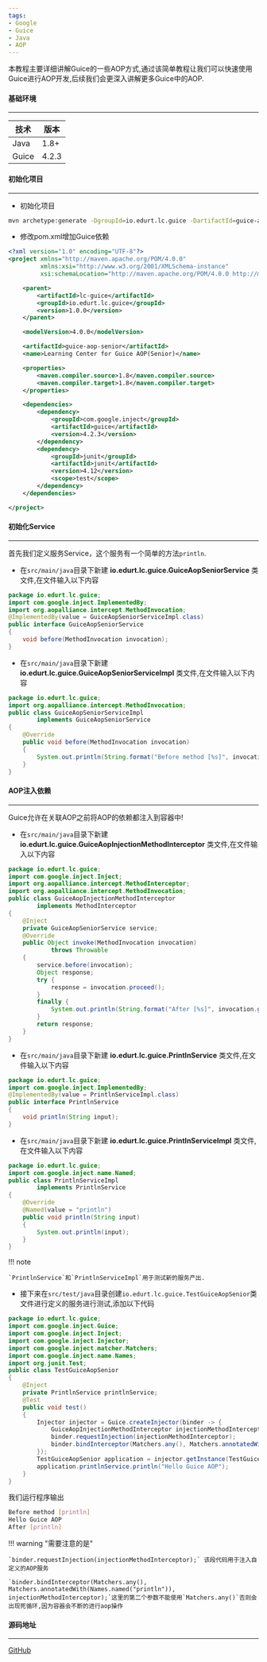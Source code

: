 ```yaml
---
tags:
- Google
- Guice
- Java
- AOP
---
```


本教程主要详细讲解Guice的一些AOP方式,通过该简单教程让我们可以快速使用Guice进行AOP开发,后续我们会更深入讲解更多Guice中的AOP.

#### 基础环境

---

| 技术  | 版本  |
| ----- | ----- |
| Java  | 1.8+  |
| Guice | 4.2.3 |

#### 初始化项目

---

- 初始化项目

```bash
mvn archetype:generate -DgroupId=io.edurt.lc.guice -DartifactId=guice-aop-senior -DarchetypeArtifactId=maven-archetype-quickstart -Dversion=1.0.0 -DinteractiveMode=false
```

- 修改pom.xml增加Guice依赖

```xml
<?xml version="1.0" encoding="UTF-8"?>
<project xmlns="http://maven.apache.org/POM/4.0.0"
         xmlns:xsi="http://www.w3.org/2001/XMLSchema-instance"
         xsi:schemaLocation="http://maven.apache.org/POM/4.0.0 http://maven.apache.org/xsd/maven-4.0.0.xsd">

    <parent>
        <artifactId>lc-guice</artifactId>
        <groupId>io.edurt.lc.guice</groupId>
        <version>1.0.0</version>
    </parent>

    <modelVersion>4.0.0</modelVersion>

    <artifactId>guice-aop-senior</artifactId>
    <name>Learning Center for Guice AOP(Senior)</name>

    <properties>
        <maven.compiler.source>1.8</maven.compiler.source>
        <maven.compiler.target>1.8</maven.compiler.target>
    </properties>

    <dependencies>
        <dependency>
            <groupId>com.google.inject</groupId>
            <artifactId>guice</artifactId>
            <version>4.2.3</version>
        </dependency>
        <dependency>
            <groupId>junit</groupId>
            <artifactId>junit</artifactId>
            <version>4.12</version>
            <scope>test</scope>
        </dependency>
    </dependencies>

</project>
```

#### 初始化Service
---

首先我们定义服务Service，这个服务有一个简单的方法`println`.

- 在`src/main/java`目录下新建 **io.edurt.lc.guice.GuiceAopSeniorService** 类文件,在文件输入以下内容

```java
package io.edurt.lc.guice;
import com.google.inject.ImplementedBy;
import org.aopalliance.intercept.MethodInvocation;
@ImplementedBy(value = GuiceAopSeniorServiceImpl.class)
public interface GuiceAopSeniorService
{
    void before(MethodInvocation invocation);
}
```

- 在`src/main/java`目录下新建 **io.edurt.lc.guice.GuiceAopSeniorServiceImpl** 类文件,在文件输入以下内容

```java
package io.edurt.lc.guice;
import org.aopalliance.intercept.MethodInvocation;
public class GuiceAopSeniorServiceImpl
        implements GuiceAopSeniorService
{
    @Override
    public void before(MethodInvocation invocation)
    {
        System.out.println(String.format("Before method [%s]", invocation.getMethod().getName()));
    }
}
```

#### AOP注入依赖
---

Guice允许在关联AOP之前将AOP的依赖都注入到容器中!

- 在`src/main/java`目录下新建 **io.edurt.lc.guice.GuiceAopInjectionMethodInterceptor** 类文件,在文件输入以下内容

```java
package io.edurt.lc.guice;
import com.google.inject.Inject;
import org.aopalliance.intercept.MethodInterceptor;
import org.aopalliance.intercept.MethodInvocation;
public class GuiceAopInjectionMethodInterceptor
        implements MethodInterceptor
{
    @Inject
    private GuiceAopSeniorService service;
    @Override
    public Object invoke(MethodInvocation invocation)
            throws Throwable
    {
        service.before(invocation);
        Object response;
        try {
            response = invocation.proceed();
        }
        finally {
            System.out.println(String.format("After [%s]", invocation.getMethod().getName()));
        }
        return response;
    }
}
```

- 在`src/main/java`目录下新建 **io.edurt.lc.guice.PrintlnService** 类文件,在文件输入以下内容

```java
package io.edurt.lc.guice;
import com.google.inject.ImplementedBy;
@ImplementedBy(value = PrintlnServiceImpl.class)
public interface PrintlnService
{
    void println(String input);
}
```

- 在`src/main/java`目录下新建 **io.edurt.lc.guice.PrintlnServiceImpl** 类文件,在文件输入以下内容

```java
package io.edurt.lc.guice;
import com.google.inject.name.Named;
public class PrintlnServiceImpl
        implements PrintlnService
{
    @Override
    @Named(value = "println")
    public void println(String input)
    {
        System.out.println(input);
    }
}
```

!!! note

    `PrintlnService`和`PrintlnServiceImpl`用于测试新的服务产出.

- 接下来在`src/test/java`目录创建`io.edurt.lc.guice.TestGuiceAopSenior`类文件进行定义的服务进行测试,添加以下代码

```java
package io.edurt.lc.guice;
import com.google.inject.Guice;
import com.google.inject.Inject;
import com.google.inject.Injector;
import com.google.inject.matcher.Matchers;
import com.google.inject.name.Names;
import org.junit.Test;
public class TestGuiceAopSenior
{
    @Inject
    private PrintlnService printlnService;
    @Test
    public void test()
    {
        Injector injector = Guice.createInjector(binder -> {
            GuiceAopInjectionMethodInterceptor injectionMethodInterceptor = new GuiceAopInjectionMethodInterceptor();
            binder.requestInjection(injectionMethodInterceptor);
            binder.bindInterceptor(Matchers.any(), Matchers.annotatedWith(Names.named("println")), injectionMethodInterceptor);
        });
        TestGuiceAopSenior application = injector.getInstance(TestGuiceAopSenior.class);
        application.printlnService.println("Hello Guice AOP");
    }
}
```

我们运行程序输出

```bash
Before method [println]
Hello Guice AOP
After [println]
```

!!! warning "需要注意的是"

    `binder.requestInjection(injectionMethodInterceptor);` 该段代码用于注入自定义的AOP服务
    
    `binder.bindInterceptor(Matchers.any(), Matchers.annotatedWith(Names.named("println")), injectionMethodInterceptor);`这里的第二个参数不能使用`Matchers.any()`否则会出现死循环,因为容器会不断的进行aop操作

#### 源码地址

---

[GitHub](https://github.com/EdurtIO/learning-center-code/tree/master/guice/aop-senior)
